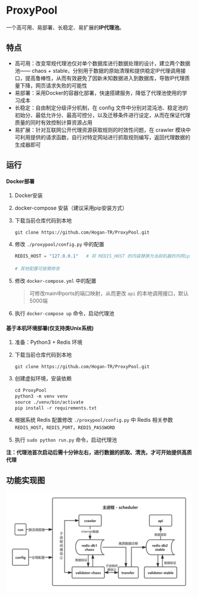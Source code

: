 # ProxyPool
一个高可用、易部署、长稳定、易扩展的**IP代理池**。



## 特点

- 高可用：改变常规代理池仅对单个数据库进行数据处理的设计，建立两个数据池—— chaos + stable，分别用于数据的原始清理和提供稳定IP代理调用接口，提高鲁棒性，从而有效避免了因新未知数据进入到数据库，导致IP代理质量下降，网页请求失败的可能性
- 易部署：采用Docker的容器化部署，快速搭建服务，降低了代理池使用的学习成本
- 长稳定：自由制定分级评分机制，在 config 文件中分别对混沌池、稳定池的初始分、最低允许分、最高可控分，以及迁移条件进行设定，从而在保证代理质量的同时有效控制计算资源占用
- 易扩展：针对互联网公开代理资源获取规则的时效性问题，在 crawler 模块中可利用提供的请求函数，自行对特定网站进行抓取规则编写，返回代理数据的生成器即可



## 运行

#### Docker部署

1. Docker安装

2. docker-compose 安装（建议采用pip安装方式）

3. 下载当前仓库代码到本地

   ```
   git clone https://github.com/Hogan-TR/ProxyPool.git
   ```

4. 修改 `./proxypool/config.py` 中的配置

   ```python
   REDIS_HOST = "127.0.0.1"   # 将 REDIS_HOST 的内容替换为当前机器的内网ip
   
   # 其他配置可按需修改
   ```

5. 修改 `docker-compose.yml` 中的配置

   > 可修改main中ports的端口映射，从而更改 `api` 的本地调用接口，默认5000端

6. 执行 `docker-compose up` 命令，启动代理池

#### 基于本机环境部署(仅支持类Unix系统)

1. 准备：Python3 + Redis 环境

2. 下载当前仓库代码到本地

   ```
   git clone https://github.com/Hogan-TR/ProxyPool.git
   ```

3. 创建虚拟环境，安装依赖

   ```shell
   cd ProxyPool
   python3 -m venv venv
   source ./venv/bin/activate
   pip install -r requirements.txt
   ```

4. 根据系统 Redis 配置修改 `./proxypool/config.py` 中 Redis 相关参数`REDIS_HOST`，`REDIS_PORT`，`REDIS_PASSWORD`

5. 执行 `sudo python run.py` 命令，启动代理池

**注：代理池首次启动后需十分钟左右，进行数据的抓取、清洗，才可开始提供高质代理**



## 功能实现图

![](diagrame.png)